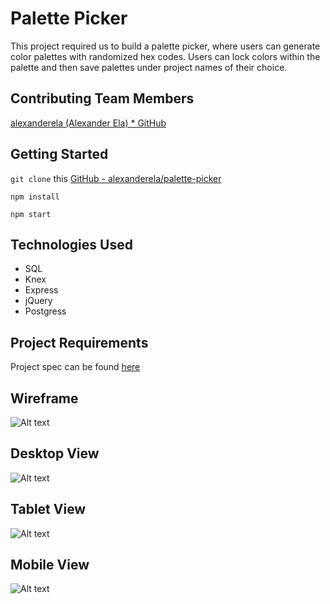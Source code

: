 # Palette Picker
This project required us to build a palette picker, where users can generate color palettes with randomized hex codes. Users can lock colors within the palette and then save palettes under project names of their choice.

## Contributing Team Members
[alexanderela (Alexander Ela) * GitHub](https://github.com/alexanderela)

## Getting Started
`git clone` this [GitHub - alexanderela/palette-picker](https://github.com/alexanderela/palette-picker)

`npm install`

`npm start`

## Technologies Used
- SQL
- Knex
- Express
- jQuery
- Postgress

## Project Requirements
Project spec can be found [here](http://frontend.turing.io/projects/palette-picker.html)

## Wireframe
![Alt text](./public/assets/Palette_Picker_Wireframe "Wireframe")

## Desktop View
![Alt text](./public/assets/palette-picker-desktop "Desktop view")

## Tablet View
![Alt text](./public/assets/palette-picker-tablet "Tablet view")

## Mobile View
![Alt text](./public/assets/palette-picker-mobile "Mobile view")
